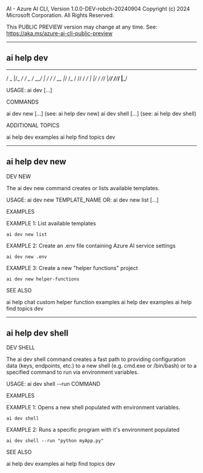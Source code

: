AI - Azure AI CLI, Version 1.0.0-DEV-robch-20240904
Copyright (c) 2024 Microsoft Corporation. All Rights Reserved.

This PUBLIC PREVIEW version may change at any time.
See: https://aka.ms/azure-ai-cli-public-preview

-----------
ai help dev
-----------
   ___  _____   ___  _____   __
  / _ |/_  _/  / _ \/ __/ | / /
 / __ |_/ /_  / // / _/ | |/ /
/_/ |_/____/ /____/___/ |___/
   
USAGE: ai dev <command> [...]

COMMANDS

  ai dev new [...]            (see: ai help dev new)
  ai dev shell [...]          (see: ai help dev shell)

ADDITIONAL TOPICS

  ai help dev examples
  ai help find topics dev

---------------
ai help dev new
---------------
DEV NEW

  The ai dev new command creates or lists available templates.

USAGE: ai dev new TEMPLATE_NAME
   OR: ai dev new list [...]

EXAMPLES

  EXAMPLE 1: List available templates

    ai dev new list

  EXAMPLE 2: Create an .env file containing Azure AI service settings

    ai dev new .env
  
  EXAMPLE 3: Create a new "helper functions" project

    ai dev new helper-functions

SEE ALSO

  ai help chat custom helper function examples
  ai help dev examples
  ai help find topics dev

-----------------
ai help dev shell
-----------------
DEV SHELL

  The ai dev shell command creates a fast path to providing configuration
  data (keys, endpoints, etc.) to a new shell (e.g. cmd.exe or /bin/bash)
  or to a specified command to run via environment variables.

USAGE: ai dev shell --run COMMAND

EXAMPLES

  EXAMPLE 1: Opens a new shell populated with environment variables.

    ai dev shell

  EXAMPLE 2: Runs a specific program with it's environment populated

    ai dev shell --run "python myApp.py"

SEE ALSO

  ai help dev examples
  ai help find topics dev


